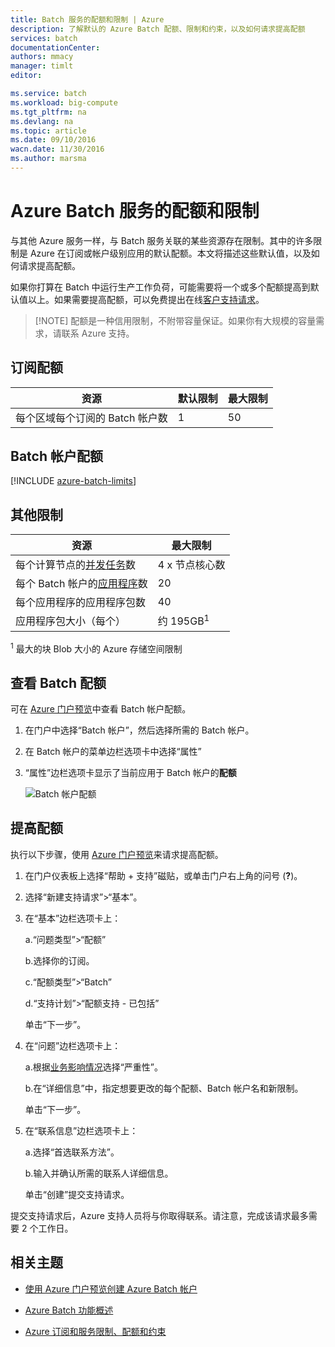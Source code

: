 ```yaml
---
title: Batch 服务的配额和限制 | Azure
description: 了解默认的 Azure Batch 配额、限制和约束，以及如何请求提高配额
services: batch
documentationCenter: 
authors: mmacy
manager: timlt
editor: 

ms.service: batch
ms.workload: big-compute
ms.tgt_pltfrm: na
ms.devlang: na
ms.topic: article
ms.date: 09/10/2016
wacn.date: 11/30/2016
ms.author: marsma
---
```


# Azure Batch 服务的配额和限制

与其他 Azure 服务一样，与 Batch 服务关联的某些资源存在限制。其中的许多限制是 Azure 在订阅或帐户级别应用的默认配额。本文将描述这些默认值，以及如何请求提高配额。

如果你打算在 Batch 中运行生产工作负荷，可能需要将一个或多个配额提高到默认值以上。如果需要提高配额，可以免费提出在线[客户支持请求](#increase-a-quota)。

>[!NOTE] 配额是一种信用限制，不附带容量保证。如果你有大规模的容量需求，请联系 Azure 支持。

## 订阅配额
**资源**|**默认限制**|**最大限制**
---|---|---
每个区域每个订阅的 Batch 帐户数 | 1 | 50

## Batch 帐户配额  <a name="batch-account-quotas"></a>
[!INCLUDE [azure-batch-limits](../../includes/azure-batch-limits.md)]

## 其他限制
**资源**|**最大限制**
---|---
每个计算节点的[并发任务](./batch-parallel-node-tasks.md)数 | 4 x 节点核心数
每个 Batch 帐户的[应用程序](./batch-application-packages.md)数 | 20
每个应用程序的应用程序包数 | 40
应用程序包大小（每个） | 约 195GB<sup>1</sup>

<sup>1</sup> 最大的块 Blob 大小的 Azure 存储空间限制

## 查看 Batch 配额

可在 [Azure 门户预览][portal]中查看 Batch 帐户配额。

1. 在门户中选择“Batch 帐户”，然后选择所需的 Batch 帐户。

2. 在 Batch 帐户的菜单边栏选项卡中选择“属性”

3. “属性”边栏选项卡显示了当前应用于 Batch 帐户的**配额**

    ![Batch 帐户配额][account_quotas]  

## 提高配额  <a name="increase-a-quota"></a>

执行以下步骤，使用 [Azure 门户预览][portal]来请求提高配额。

1. 在门户仪表板上选择“帮助 + 支持”磁贴，或单击门户右上角的问号 (**?**)。

2. 选择“新建支持请求”>“基本”。

3. 在“基本”边栏选项卡上：

    a.“问题类型”>“配额”

    b.选择你的订阅。

    c.“配额类型”>“Batch”

    d.“支持计划”>“配额支持 - 已包括”

    单击“下一步”。

4. 在“问题”边栏选项卡上：

    a.根据[业务影响情况][support_sev]选择“严重性”。

    b.在“详细信息”中，指定想要更改的每个配额、Batch 帐户名和新限制。

    单击“下一步”。

5. 在“联系信息”边栏选项卡上：

    a.选择“首选联系方法”。

    b.输入并确认所需的联系人详细信息。

    单击“创建”提交支持请求。

提交支持请求后，Azure 支持人员将与你取得联系。请注意，完成该请求最多需要 2 个工作日。

## 相关主题

* [使用 Azure 门户预览创建 Azure Batch 帐户](./batch-account-create-portal.md)

* [Azure Batch 功能概述](./batch-api-basics.md)

* [Azure 订阅和服务限制、配额和约束](../azure-subscription-service-limits.md)

[portal]: https://portal.azure.cn
[portal_classic_increase]: https://azure.microsoft.com/blog/2014/06/04/azure-limits-quotas-increase-requests/
[support_sev]: http://aka.ms/supportseverity

[account_quotas]: ./media/batch-quota-limit/accountquota_portal.PNG

<!---HONumber=Mooncake_1017_2016-->
